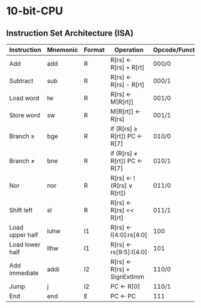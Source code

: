 # 10-bit-CPU

## Instruction Set Architecture (ISA)

| Instruction        | Mnemonic | Format | Operation                           | Opcode/Function |
|--------------------|-----------|-------|-------------------------------------|-----------------|
| Add                | add       | R     | R[rs] ← R[rs] + R[rt]               | 000/0           |
| Subtract           | sub       | R     | R[rs] ← R[rs] - R[rt]                | 000/1          |
| Load word          | lw        | R     | R[rs] ← M[R[rt]]                    | 001/0           |
| Store word         | sw        | R     | M[R[rt]] ← R[rs]                    | 001/1           |
| Branch ≥           | bge       | R     | if (R[rs] ≥ R[rt]) PC ← R[7]        | 010/0           |
| Branch ≠           | bne       | R     | if (R[rs] ≠ R[rt]) PC ← R[7]        | 010/1           |
| Nor                | nor       | R     | R[rs] ← !(R[rs] ∨ R[rt])            | 011/0           |
| Shift left         | sl        | R     | R[rs] ← R[rs] << R[rt]              | 011/1           |
| Load upper half    | luhw      | I1    | R[rs] ← I[4:0]:rs[4:0]              | 100             |
| Load lower half    | llhw      | I1    | R[rs] ← rs[9:5]:I[4:0]              | 101             |
| Add immediate      | addi      | I2    | R[rs] ← R[rs] + SignExtImm          | 110/0           |
| Jump               | j         | I2    | PC ← R[0]                           | 110/1           |
| End                | end       | E     | PC ← PC                             | 111             |
